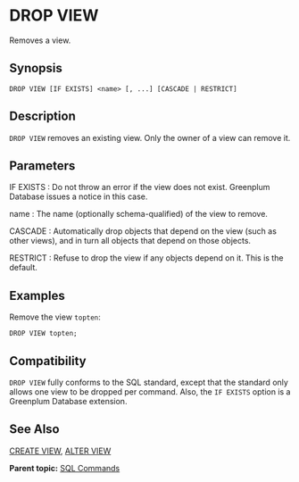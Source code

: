 # DROP VIEW

Removes a view.

## Synopsis

``` {#sql_command_synopsis}
DROP VIEW [IF EXISTS] <name> [, ...] [CASCADE | RESTRICT]
```

## Description

`DROP VIEW` removes an existing view. Only the owner of a view can remove it.

## Parameters

IF EXISTS
:   Do not throw an error if the view does not exist. Greenplum Database issues a notice in this case.

name
:   The name \(optionally schema-qualified\) of the view to remove.

CASCADE
:   Automatically drop objects that depend on the view \(such as other views\), and in turn all objects that depend on those objects.

RESTRICT
:   Refuse to drop the view if any objects depend on it. This is the default.

## Examples

Remove the view `topten`:

```
DROP VIEW topten;
```

## Compatibility

`DROP VIEW` fully conforms to the SQL standard, except that the standard only allows one view to be dropped per command. Also, the `IF EXISTS` option is a Greenplum Database extension.

## See Also

[CREATE VIEW](CREATE_VIEW.html), [ALTER VIEW](ALTER_VIEW.html)

**Parent topic:** [SQL Commands](../sql_commands/sql_ref.html)

